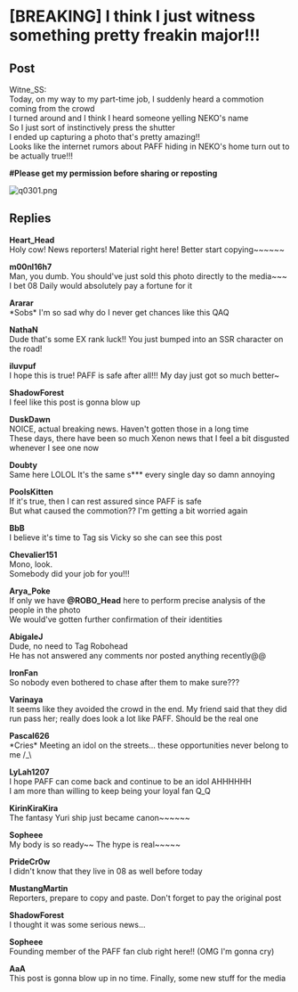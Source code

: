 # [BREAKING] I think I just witness something pretty freakin major!!!
## Post
Witne_SS:<br>
Today, on my way to my part-time job, I suddenly heard a commotion coming from the crowd<br>
I turned around and I think I heard someone yelling NEKO's name<br>
So I just sort of instinctively press the shutter<br>
I ended up capturing a photo that's pretty amazing!!<br>
Looks like the internet rumors about PAFF hiding in NEKO's home turn out to be actually true!!!

**\#Please get my permission before sharing or reposting**

![q0301.png](\attachments\q0301.png)
## Replies
**Heart_Head**<br>
Holy cow! News reporters! Material right here! Better start copying~~~~~~

**m00nl16h7**<br>
Man, you dumb. You should've just sold this photo directly to the media~~~<br>
I bet 08 Daily would absolutely pay a fortune for it

**Ararar**<br>
\*Sobs\* I'm so sad why do I never get chances like this  QAQ

**NathaN**<br>
Dude that's some EX rank luck!! You just bumped into an SSR character on the road!

**iluvpuf**<br>
I hope this is true! PAFF is safe after all!!! My day just got so much better~

**ShadowForest**<br>
I feel like this post is gonna blow up

**DuskDawn**<br>
NOICE, actual breaking news. Haven't gotten those in a long time<br>
These days, there have been so much Xenon news that I feel a bit disgusted whenever I see one now

**Doubty**<br>
Same here LOLOL It's the same s\*\*\* every single day so damn annoying

**PoolsKitten**<br>
If it's true, then I can rest assured since PAFF is safe<br>
But what caused the commotion?? I'm getting a bit worried again

**BbB**<br>
I believe it's time to Tag sis Vicky so she can see this post

**Chevalier151**<br>
Mono, look.<br>
Somebody did your job for you!!!

**Arya_Poke**<br>
If only we have **@ROBO\_Head** here to perform precise analysis of the people in the photo<br>
We would've gotten further confirmation of their identities

**AbigaleJ**<br>
Dude, no need to Tag Robohead<br>
He has not answered any comments nor posted anything recently@@

**IronFan**<br>
So nobody even bothered to chase after them to make sure???

**Varinaya**<br>
It seems like they avoided the crowd in the end. My friend said that they did run pass her; really does look a lot like PAFF. Should be the real one

**Pascal626**<br>
\*Cries\* Meeting an idol on the streets... these opportunities never belong to me /\_\\

**LyLah1207**<br>
I hope PAFF can come back and continue to be an idol AHHHHHH<br>
I am more than willing to keep being your loyal fan Q\_Q

**KirinKiraKira**<br>
The fantasy Yuri ship just became canon~~~~~~

**Sopheee**<br>
My body is so ready~~ The hype is real~~~~~

**PrideCr0w**<br>
I didn't know that they live in 08 as well before today

**MustangMartin**<br>
Reporters, prepare to copy and paste. Don't forget to pay the original post

**ShadowForest**<br>
I thought it was some serious news...

**Sopheee**<br>
Founding member of the PAFF fan club right here!! (OMG I'm gonna cry)

**AaA**<br>
This post is gonna blow up in no time. Finally, some new stuff for the media

